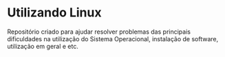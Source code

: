 # Utilizando Linux

Repositório criado para ajudar resolver problemas das principais dificuldades na utilização do Sistema Operacional, instalação de software, utilização em geral e etc.
